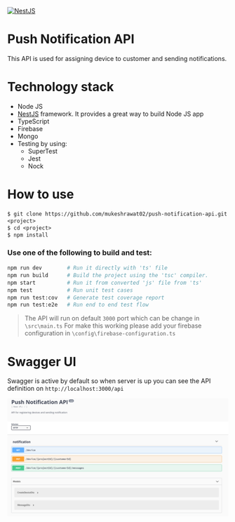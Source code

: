 [![NestJS](https://img.shields.io/badge/Powered%20by-NestJS-blue.svg?colorB=0e83cd)](https://nestjs.com/)

# Push Notification API
This API is used for assigning device to customer and sending notifications.

# Technology stack
- Node JS
- [NestJS](https://github.com/nestjs/nest) framework. It provides a great way to build Node JS app
- TypeScript
- Firebase
- Mongo
- Testing by using: 
    - SuperTest
    - Jest
    - Nock


# How to use

```
$ git clone https://github.com/mukeshrawat02/push-notification-api.git <project>
$ cd <project>
$ npm install
```

### Use one of the following to build and test:

```bash
npm run dev        # Run it directly with 'ts' file 
npm run build      # Build the project using the 'tsc' compiler.
npm start          # Run it from converted 'js' file from 'ts'
npm test           # Run unit test cases
npm run test:cov   # Generate test coverage report
npm run test:e2e   # Run end to end test flow
```
> The API will run on default `3000` port which can be change in `\src\main.ts`
> For make this working please add your firebase configuration in `\config\firebase-configuration.ts` 


# Swagger UI
Swagger is active by default so when server is up you can see the API definition on 
`http://localhost:3000/api`

![Alt text](/src/assets/swagger.PNG?raw=true "Swagger")

